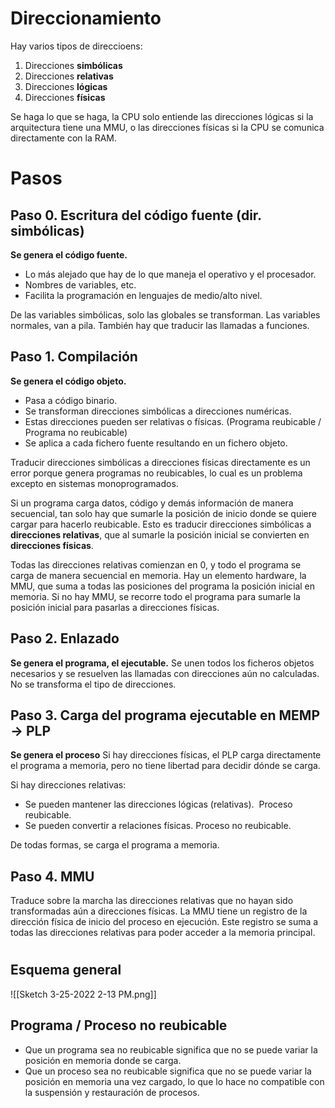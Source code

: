 

# Direccionamiento
Hay varios tipos de direccioens:

1. Direcciones **simbólicas**
2. Direcciones **relativas**
3. Direcciones **lógicas**
4. Direcciones **físicas**


Se haga lo que se haga, la CPU solo entiende las direcciones lógicas si la arquitectura tiene una MMU, o las direcciones físicas si la CPU se comunica directamente con la RAM.


# Pasos

## Paso 0. Escritura del código fuente (dir. simbólicas)

**Se genera el código fuente.**

* Lo más alejado que hay de lo que maneja el operativo y el procesador.
* Nombres de variables, etc.
* Facilita la programación en lenguajes de medio/alto nivel.


De las variables simbólicas, solo las globales se transforman. Las variables normales, van a pila.
También hay que traducir las llamadas a funciones.


## Paso 1. Compilación

**Se genera el código objeto.**

* Pasa a código binario.
* Se transforman direcciones simbólicas a direcciones numéricas.
* Estas direcciones pueden ser relativas o físicas. (Programa reubicable / Programa no reubicable)
* Se aplica a cada fichero fuente resultando en un fichero objeto.


Traducir direcciones simbólicas a direcciones físicas directamente es un error porque genera programas no reubicables, lo cual es un problema excepto en sistemas monoprogramados.

Si un programa carga datos, código y demás información de manera secuencial, tan solo hay que sumarle la posición de inicio donde se quiere cargar para hacerlo reubicable. Esto es traducir direcciones simbólicas a **direcciones relativas**, que al sumarle la posición inicial se convierten en **direcciones físicas**.

Todas las direcciones relativas comienzan en 0, y todo el programa se carga de manera secuencial en memoria.
Hay un elemento hardware, la MMU, que suma a todas las posiciones del programa la posición inicial en memoria.
Si no hay MMU, se recorre todo el programa para sumarle la posición inicial para pasarlas a direcciones físicas.


## Paso 2. Enlazado

**Se genera el programa, el ejecutable.**
Se unen todos los ficheros objetos necesarios y se resuelven las llamadas con direcciones aún no calculadas.
No se transforma el tipo de direcciones.


## Paso 3. Carga del programa ejecutable en MEMP → PLP

**Se genera el proceso**
Si hay direcciones físicas, el PLP carga directamente el programa a memoria, pero no tiene libertad para decidir dónde se carga.

Si hay direcciones relativas:

* Se pueden mantener las direcciones lógicas (relativas).  Proceso reubicable.
* Se pueden convertir a relaciones físicas. Proceso no reubicable.

De todas formas, se carga el programa a memoria.


## Paso 4. MMU

Traduce sobre la marcha las direcciones relativas que no hayan sido transformadas aún a direcciones físicas.
La MMU tiene un registro de la dirección física de inicio del proceso en ejecución. Este registro se suma a todas las direcciones relativas para poder acceder a la memoria principal.

#

## Esquema general

![[Sketch 3-25-2022 2-13 PM.png]]


## Programa / Proceso no reubicable

* Que un programa sea no reubicable significa que no se puede variar la posición en memoria donde se carga.
* Que un proceso sea no reubicable significa que no se puede variar la posición en memoria una vez cargado, lo que lo hace no compatible con la suspensión y restauración de procesos.
